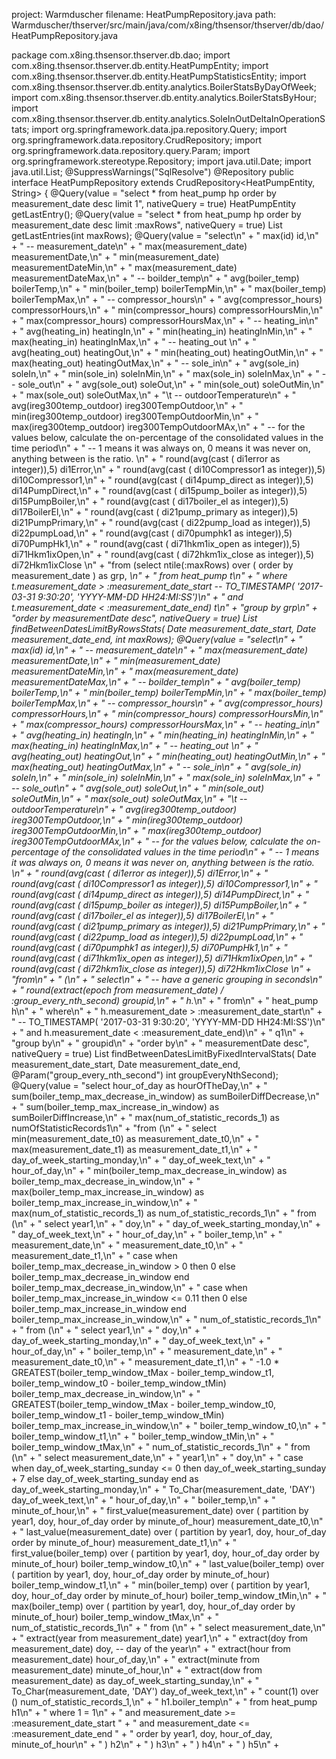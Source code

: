 project: Warmduscher
filename: HeatPumpRepository.java
path: Warmduscher/thserver/src/main/java/com/x8ing/thsensor/thserver/db/dao/HeatPumpRepository.java

package com.x8ing.thsensor.thserver.db.dao;
import com.x8ing.thsensor.thserver.db.entity.HeatPumpEntity;
import com.x8ing.thsensor.thserver.db.entity.HeatPumpStatisticsEntity;
import com.x8ing.thsensor.thserver.db.entity.analytics.BoilerStatsByDayOfWeek;
import com.x8ing.thsensor.thserver.db.entity.analytics.BoilerStatsByHour;
import com.x8ing.thsensor.thserver.db.entity.analytics.SoleInOutDeltaInOperationStats;
import org.springframework.data.jpa.repository.Query;
import org.springframework.data.repository.CrudRepository;
import org.springframework.data.repository.query.Param;
import org.springframework.stereotype.Repository;
import java.util.Date;
import java.util.List;
@SuppressWarnings("SqlResolve")
@Repository
public interface HeatPumpRepository extends CrudRepository<HeatPumpEntity, String> {
    @Query(value = "select * from heat_pump hp order by measurement_date desc limit 1", nativeQuery = true)
    HeatPumpEntity getLastEntry();
    @Query(value = "select * from heat_pump hp order by measurement_date desc limit :maxRows", nativeQuery = true)
    List<HeatPumpEntity> getLastEntries(int maxRows);
    @Query(value = "select\n" +
            "    max(id) id,\n" +
            "    -- measurement_date\n" +
            "    max(measurement_date) measurementDate,\n" +
            "    min(measurement_date) measurementDateMin,\n" +
            "    max(measurement_date) measurementDateMax,\n" +
            "    -- boilder_temp\n" +
            "    avg(boiler_temp) boilerTemp,\n" +
            "    min(boiler_temp) boilerTempMin,\n" +
            "    max(boiler_temp) boilerTempMax,\n" +
            "    -- compressor_hours\n" +
            "    avg(compressor_hours) compressorHours,\n" +
            "    min(compressor_hours) compressorHoursMin,\n" +
            "    max(compressor_hours) compressorHoursMax,\n" +
            "    -- heating_in\n" +
            "    avg(heating_in) heatingIn,\n" +
            "    min(heating_in) heatingInMin,\n" +
            "    max(heating_in) heatingInMax,\n" +
            "    -- heating_out        \n" +
            "    avg(heating_out) heatingOut,\n" +
            "    min(heating_out) heatingOutMin,\n" +
            "    max(heating_out) heatingOutMax,\n" +
            "    -- sole_in\n" +
            "    avg(sole_in) soleIn,\n" +
            "    min(sole_in) soleInMin,\n" +
            "    max(sole_in) soleInMax,\n" +
            "    -- sole_out\n" +
            "    avg(sole_out) soleOut,\n" +
            "    min(sole_out) soleOutMin,\n" +
            "    max(sole_out) soleOutMax,\n" +
            "\t   -- outdoorTemperature\n" +
            "       avg(ireg300temp_outdoor) ireg300TempOutdoor,\n" +
            "       min(ireg300temp_outdoor) ireg300TempOutdoorMin,\n" +
            "       max(ireg300temp_outdoor) ireg300TempOutdoorMAx,\n" +
            "       -- for the values below, calculate the on-percentage of the consolidated values in the time period\n" +
            "       -- 1 means it was always on, 0 means it was never on, anything between is the ratio. \n" +
            "       round(avg(cast ( di1error as integer)),5) di1Error,\n" +
            "       round(avg(cast ( di10Compressor1 as integer)),5) di10Compressor1,\n" +
            "       round(avg(cast ( di14pump_direct as integer)),5) di14PumpDirect,\n" +
            "       round(avg(cast ( di15pump_boiler as integer)),5) di15PumpBoiler,\n" +
            "       round(avg(cast ( di17boiler_el as integer)),5) di17BoilerEl,\n" +
            "       round(avg(cast ( di21pump_primary as integer)),5) di21PumpPrimary,\n" +
            "       round(avg(cast ( di22pump_load as integer)),5) di22pumpLoad,\n" +
            "       round(avg(cast ( di70pumphk1 as integer)),5) di70PumpHk1,\n" +
            "       round(avg(cast ( di71hkm1ix_open as integer)),5) di71Hkm1ixOpen,\n" +
            "       round(avg(cast ( di72hkm1ix_close as integer)),5) di72Hkm1ixClose     \n" +
            "from (select ntile(:maxRows) over ( order by measurement_date ) as grp, *\n" +
            "      from heat_pump t\n" +
            "      where t.measurement_date > :measurement_date_start  -- TO_TIMESTAMP( '2017-03-31 9:30:20', 'YYYY-MM-DD HH24:MI:SS')\n" +
            "      and t.measurement_date < :measurement_date_end) t\n" +
            "group by grp\n" +
            "order by measurementDate desc", nativeQuery = true)
    List<HeatPumpStatisticsEntity> findBetweenDatesLimitByRowsStats(
            Date measurement_date_start,
            Date measurement_date_end,
            int maxRows);
    @Query(value = "select\n" +
            "    max(id) id,\n" +
            "    -- measurement_date\n" +
            "    max(measurement_date) measurementDate,\n" +
            "    min(measurement_date) measurementDateMin,\n" +
            "    max(measurement_date) measurementDateMax,\n" +
            "    -- boilder_temp\n" +
            "    avg(boiler_temp) boilerTemp,\n" +
            "    min(boiler_temp) boilerTempMin,\n" +
            "    max(boiler_temp) boilerTempMax,\n" +
            "    -- compressor_hours\n" +
            "    avg(compressor_hours) compressorHours,\n" +
            "    min(compressor_hours) compressorHoursMin,\n" +
            "    max(compressor_hours) compressorHoursMax,\n" +
            "    -- heating_in\n" +
            "    avg(heating_in) heatingIn,\n" +
            "    min(heating_in) heatingInMin,\n" +
            "    max(heating_in) heatingInMax,\n" +
            "    -- heating_out        \n" +
            "    avg(heating_out) heatingOut,\n" +
            "    min(heating_out) heatingOutMin,\n" +
            "    max(heating_out) heatingOutMax,\n" +
            "    -- sole_in\n" +
            "    avg(sole_in) soleIn,\n" +
            "    min(sole_in) soleInMin,\n" +
            "    max(sole_in) soleInMax,\n" +
            "    -- sole_out\n" +
            "    avg(sole_out) soleOut,\n" +
            "    min(sole_out) soleOutMin,\n" +
            "    max(sole_out) soleOutMax,\n" +
            "\t   -- outdoorTemperature\n" +
            "       avg(ireg300temp_outdoor) ireg300TempOutdoor,\n" +
            "       min(ireg300temp_outdoor) ireg300TempOutdoorMin,\n" +
            "       max(ireg300temp_outdoor) ireg300TempOutdoorMAx,\n" +
            "       -- for the values below, calculate the on-percentage of the consolidated values in the time period\n" +
            "       -- 1 means it was always on, 0 means it was never on, anything between is the ratio. \n" +
            "       round(avg(cast ( di1error as integer)),5) di1Error,\n" +
            "       round(avg(cast ( di10Compressor1 as integer)),5) di10Compressor1,\n" +
            "       round(avg(cast ( di14pump_direct as integer)),5) di14PumpDirect,\n" +
            "       round(avg(cast ( di15pump_boiler as integer)),5) di15PumpBoiler,\n" +
            "       round(avg(cast ( di17boiler_el as integer)),5) di17BoilerEl,\n" +
            "       round(avg(cast ( di21pump_primary as integer)),5) di21PumpPrimary,\n" +
            "       round(avg(cast ( di22pump_load as integer)),5) di22pumpLoad,\n" +
            "       round(avg(cast ( di70pumphk1 as integer)),5) di70PumpHk1,\n" +
            "       round(avg(cast ( di71hkm1ix_open as integer)),5) di71Hkm1ixOpen,\n" +
            "       round(avg(cast ( di72hkm1ix_close as integer)),5) di72Hkm1ixClose     \n" +
            "from\n" +
            "    (\n" +
            "    select\n" +
            "        -- have a generic grouping in seconds\n" +
            "        round(extract(epoch from measurement_date) / :group_every_nth_second) groupid,\n" +
            "        h.*\n" +
            "    from\n" +
            "        heat_pump h\n" +
            "    where\n" +
            "        h.measurement_date > :measurement_date_start\n" +
            "        -- TO_TIMESTAMP( '2017-03-31 9:30:20', 'YYYY-MM-DD HH24:MI:SS')\n" +
            "        and h.measurement_date < :measurement_date_end)\n" +
            "        q1\n" +
            "group by\n" +
            "    groupid\n" +
            "order by\n" +
            "    measurementDate desc", nativeQuery = true)
    List<HeatPumpStatisticsEntity> findBetweenDatesLimitByFixedIntervalStats(
            Date measurement_date_start,
            Date measurement_date_end,
            @Param("group_every_nth_second") int groupEveryNthSecond);
    @Query(value = "select hour_of_day                             as hourOfTheDay,\n" +
            "       sum(boiler_temp_max_decrease_in_window) as sumBoilerDiffDecrease,\n" +
            "       sum(boiler_temp_max_increase_in_window) as sumBoilerDiffIncrease,\n" +
            "       max(num_of_statistic_records_1)         as numOfStatisticRecords1\n" +
            "from (\n" +
            "         select min(measurement_date_t0)                as measurement_date_t0,\n" +
            "                max(measurement_date_t1)                as measurement_date_t1,\n" +
            "                day_of_week_starting_monday,\n" +
            "                day_of_week_text,\n" +
            "                hour_of_day,\n" +
            "                min(boiler_temp_max_decrease_in_window) as boiler_temp_max_decrease_in_window,\n" +
            "                max(boiler_temp_max_increase_in_window) as boiler_temp_max_increase_in_window,\n" +
            "                max(num_of_statistic_records_1)         as num_of_statistic_records_1\n" +
            "         from (\n" +
            "                  select year1,\n" +
            "                         doy,\n" +
            "                         day_of_week_starting_monday,\n" +
            "                         day_of_week_text,\n" +
            "                         hour_of_day,\n" +
            "                         boiler_temp,\n" +
            "                         measurement_date,\n" +
            "                         measurement_date_t0,\n" +
            "                         measurement_date_t1,\n" +
            "                         case when boiler_temp_max_decrease_in_window > 0 then 0 else boiler_temp_max_decrease_in_window end     boiler_temp_max_decrease_in_window,\n" +
            "                         case when boiler_temp_max_increase_in_window <= 0.11 then 0 else boiler_temp_max_increase_in_window end boiler_temp_max_increase_in_window,\n" +
            "                         num_of_statistic_records_1\n" +
            "                  from (\n" +
            "                           select year1,\n" +
            "                                  doy,\n" +
            "                                  day_of_week_starting_monday,\n" +
            "                                  day_of_week_text,\n" +
            "                                  hour_of_day,\n" +
            "                                  boiler_temp,\n" +
            "                                  measurement_date,\n" +
            "                                  measurement_date_t0,\n" +
            "                                  measurement_date_t1,\n" +
            "                                  -1.0 * GREATEST(boiler_temp_window_tMax - boiler_temp_window_t1, boiler_temp_window_t0 - boiler_temp_window_tMin) boiler_temp_max_decrease_in_window,\n" +
            "                                  GREATEST(boiler_temp_window_tMax - boiler_temp_window_t0, boiler_temp_window_t1 - boiler_temp_window_tMin)        boiler_temp_max_increase_in_window,\n" +
            "                                  boiler_temp_window_t0,\n" +
            "                                  boiler_temp_window_t1,\n" +
            "                                  boiler_temp_window_tMin,\n" +
            "                                  boiler_temp_window_tMax,\n" +
            "                                  num_of_statistic_records_1\n" +
            "                           from (\n" +
            "                                    select measurement_date,\n" +
            "                                           year1,\n" +
            "                                           doy,\n" +
            "                                           case when day_of_week_starting_sunday <= 0 then day_of_week_starting_sunday + 7 else day_of_week_starting_sunday end as day_of_week_starting_monday,\n" +
            "                                           To_Char(measurement_date, 'DAY')                                                                                        day_of_week_text,\n" +
            "                                           hour_of_day,\n" +
            "                                           boiler_temp,\n" +
            "                                           minute_of_hour,\n" +
            "                                           first_value(measurement_date) over ( partition by year1, doy, hour_of_day order by minute_of_hour)                      measurement_date_t0,\n" +
            "                                           last_value(measurement_date) over ( partition by year1, doy, hour_of_day order by minute_of_hour)                       measurement_date_t1,\n" +
            "                                           first_value(boiler_temp) over ( partition by year1, doy, hour_of_day order by minute_of_hour)                           boiler_temp_window_t0,\n" +
            "                                           last_value(boiler_temp) over ( partition by year1, doy, hour_of_day order by minute_of_hour)                            boiler_temp_window_t1,\n" +
            "                                           min(boiler_temp) over ( partition by year1, doy, hour_of_day order by minute_of_hour)                                   boiler_temp_window_tMin,\n" +
            "                                           max(boiler_temp) over ( partition by year1, doy, hour_of_day order by minute_of_hour)                                   boiler_temp_window_tMax,\n" +
            "                                           num_of_statistic_records_1\n" +
            "                                    from (\n" +
            "                                             select measurement_date,\n" +
            "                                                    extract(year from measurement_date)   year1,\n" +
            "                                                    extract(doy from measurement_date)    doy, -- day of the year\n" +
            "                                                    extract(hour from measurement_date)   hour_of_day,\n" +
            "                                                    extract(minute from measurement_date) minute_of_hour,\n" +
            "                                                    extract(dow from measurement_date) as day_of_week_starting_sunday,\n" +
            "                                                    To_Char(measurement_date, 'DAY')      day_of_week_text,\n" +
            "                                                    count(1) over ()                      num_of_statistic_records_1,\n" +
            "                                                    h1.boiler_temp\n" +
            "                                             from heat_pump h1\n" +
            "                                             where 1 = 1\n" +
            "                                               and measurement_date >= :measurement_date_start " +
            "                                               and measurement_date <= :measurement_date_end   " +
            "                                             order by year1, doy, hour_of_day, minute_of_hour\n" +
            "                                         ) h2\n" +
            "                                ) h3\n" +
            "                       ) h4\n" +
            "              ) h5\n" +
